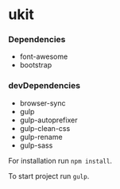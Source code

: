 # ukit

### Dependencies
- font-awesome
- bootstrap

### devDependencies
- browser-sync
- gulp
- gulp-autoprefixer
- gulp-clean-css
- gulp-rename
- gulp-sass

For installation run `npm install`.

To start project run `gulp`.

